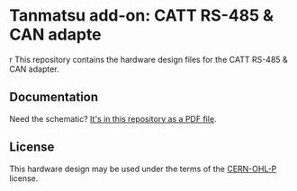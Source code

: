 # Tanmatsu add-on: CATT RS-485 & CAN adapte
r
This repository contains the hardware design files for the CATT RS-485 & CAN adapter.

## Documentation

Need the schematic? [It's in this repository as a PDF file](schematic.pdf).

## License

This hardware design may be used under the terms of the [CERN-OHL-P](LICENSE) license.
